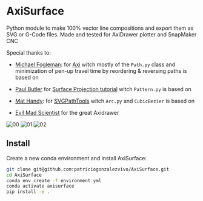 # AxiSurface

Python module to make 100% vector line compositions and export them as SVG or G-Code files. Made and tested for AxiDrawer plotter and SnapMaker CNC

Special thanks to:

 * [Michael Fogleman](https://www.michaelfogleman.com/): for [Axi](https://github.com/fogleman/axi) witch mostly of the `Path.py` class and minimization of pen-up travel time by reordering & reversing paths is based on

 * [Paul Butler](https://paulbutler.org/) for [Surface Projection tutorial](https://bitaesthetics.com/posts/surface-projection.html) witch `Pattern.py` is based on

 * [Mat Handy](https://github.com/mathandy): for [SVGPathTools](https://github.com/mathandy/svgpathtools/) witch `Arc.py` and `CubicBezier` is based on

 * [Evil Mad Scientist](https://www.evilmadscientist.com/) for the great Axidrawer


![00](examples/elements.png)
![01](examples/polyline.png)
![02](examples/image.png)


## Install

Create a new conda environment and install AxiSurface:

```bash
git clone git@github.com:patriciogonzalezvivo/AxiSurface.git
cd AxiSurface
conda env create -f environment.yml
conda activate axisurface
pip install -e .
```
